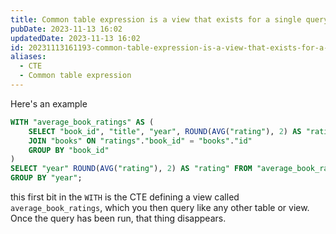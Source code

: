 ```yaml
---
title: Common table expression is a view that exists for a single query
pubDate: 2023-11-13 16:02
updatedDate: 2023-11-13 16:02
id: 20231113161193-common-table-expression-is-a-view-that-exists-for-a-single-query
aliases:
  - CTE
  - Common table expression
---
```


Here's an example

```sql
WITH "average_book_ratings" AS (
    SELECT "book_id", "title", "year", ROUND(AVG("rating"), 2) AS "rating" FROM "ratings"
    JOIN "books" ON "ratings"."book_id" = "books"."id"
    GROUP BY "book_id"
)
SELECT "year" ROUND(AVG("rating"), 2) AS "rating" FROM "average_book_ratings"
GROUP BY "year";
```

this first bit in the `WITH` is the CTE defining a view called `average_book_ratings`, which you then query like any other table or view. Once the query has been run, that thing disappears.
